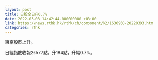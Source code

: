 ```yaml
---
layout: post
title: 日股全日升0.7%
date: 2022-03-03 14:42:44.000000000 +08:00
link: https://news.rthk.hk/rthk/ch/component/k2/1636938-20220303.htm
categories: rthk
---
```


東京股市上升。

日經指數收報26577點，升184點，升幅0.7%。
